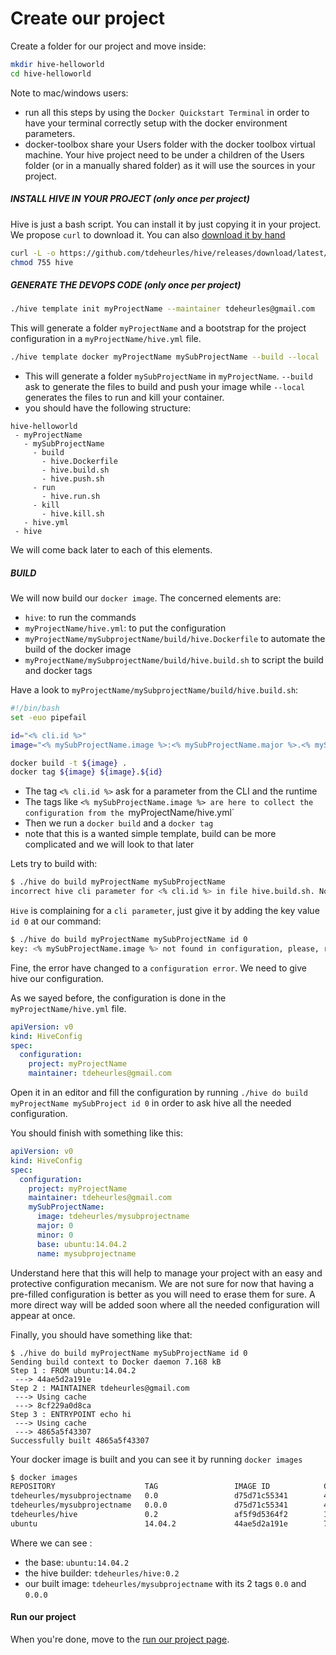 # Create our project

Create a folder for our project and move inside:
```bash
mkdir hive-helloworld
cd hive-helloworld
```

Note to mac/windows users: 
- run all this steps by using the `Docker Quickstart Terminal` in order to have your terminal correctly setup with the docker environment parameters.
- docker-toolbox share your Users folder with the docker toolbox virtual machine. Your hive project need to be under a children of the Users folder (or in a manually shared folder) as it will use the sources in your project.

##### INSTALL HIVE IN YOUR PROJECT (only once per project)
Hive is just a bash script. You can install it by just copying it in your project. We propose `curl` to download it. You can also [download it by hand](https://github.com/tdeheurles/hive/releases/download/0.2.1/hive)

```bash
curl -L -o https://github.com/tdeheurles/hive/releases/download/latest/hive
chmod 755 hive
```

##### GENERATE THE DEVOPS CODE (only once per project)
```bash
./hive template init myProjectName --maintainer tdeheurles@gmail.com
```
This will generate a folder `myProjectName` and a bootstrap for the project configuration in a `myProjectName/hive.yml` file.
 
```bash
./hive template docker myProjectName mySubProjectName --build --local
```
- This will generate a folder `mySubProjectName` in `myProjectName`. `--build` ask to generate the files to build and push your image while `--local` generates the files to run and kill your container.
- you should have the following structure:
```
hive-helloworld
 - myProjectName
   - mySubProjectName
     - build
       - hive.Dockerfile
       - hive.build.sh
       - hive.push.sh
     - run
       - hive.run.sh
     - kill
       - hive.kill.sh
   - hive.yml
 - hive
```
We will come back later to each of this elements.

##### BUILD
We will now build our `docker image`. 
The concerned elements are:
- `hive`: to run the commands
- `myProjectName/hive.yml`: to put the configuration
- `myProjectName/mySubprojectName/build/hive.Dockerfile` to automate the build of the docker image
- `myProjectName/mySubprojectName/build/hive.build.sh` to script the build and docker tags

Have a look to `myProjectName/mySubprojectName/build/hive.build.sh`:
```bash
#!/bin/bash
set -euo pipefail

id="<% cli.id %>"
image="<% mySubProjectName.image %>:<% mySubProjectName.major %>.<% mySubProjectName.minor %>"

docker build -t ${image} .
docker tag ${image} ${image}.${id}
```
- The tag `<% cli.id %>` ask for a parameter from the CLI and the runtime
- The tags like `<% mySubProjectName.image %> are here to collect the configuration from the `myProjectName/hive.yml`
- Then we run a `docker build` and a `docker tag`
- note that this is a wanted simple template, build can be more complicated and we will look to that later

Lets try to build with:
```bash
$ ./hive do build myProjectName mySubProjectName
incorrect hive cli parameter for <% cli.id %> in file hive.build.sh. No key value given
```

`Hive` is complaining for a `cli parameter`, just give it by adding the key value` id 0` at our command:
```bash
$ ./hive do build myProjectName mySubProjectName id 0
key: <% mySubProjectName.image %> not found in configuration, please, rerun with the config parameter
```

Fine, the error have changed to a `configuration error`. We need to give hive our configuration.

As we sayed before, the configuration is done in the `myProjectName/hive.yml` file.

```yaml
apiVersion: v0
kind: HiveConfig
spec:
  configuration:
    project: myProjectName
    maintainer: tdeheurles@gmail.com
```

Open it in an editor and fill the configuration by running `./hive do build myProjectName mySubProject id 0` in order to ask hive all the needed configuration.
  
You should finish with something like this:
```yaml
apiVersion: v0
kind: HiveConfig
spec:
  configuration:
    project: myProjectName
    maintainer: tdeheurles@gmail.com
    mySubProjectName:
      image: tdeheurles/mysubprojectname
      major: 0
      minor: 0
      base: ubuntu:14.04.2
      name: mysubprojectname
```

Understand here that this will help to manage your project with an easy and protective configuration mecanism. We are not sure for now that having a pre-filled configuration is better as you will need to erase them for sure. A more direct way will be added soon where all the needed configuration will appear at once.

Finally, you should have something like that:
```
$ ./hive do build myProjectName mySubProjectName id 0
Sending build context to Docker daemon 7.168 kB
Step 1 : FROM ubuntu:14.04.2
 ---> 44ae5d2a191e
Step 2 : MAINTAINER tdeheurles@gmail.com
 ---> Using cache
 ---> 8cf229a0d8ca
Step 3 : ENTRYPOINT echo hi
 ---> Using cache
 ---> 4865a5f43307
Successfully built 4865a5f43307
```
Your docker image is built and you can see it by running `docker images`

```bash
$ docker images
REPOSITORY                    TAG                 IMAGE ID            CREATED             SIZE
tdeheurles/mysubprojectname   0.0                 d75d71c55341        44 seconds ago      188.4 MB
tdeheurles/mysubprojectname   0.0.0               d75d71c55341        44 seconds ago      188.4 MB
tdeheurles/hive               0.2                 af5f9d5364f2        11 hours ago        398.4 MB
ubuntu                        14.04.2             44ae5d2a191e        7 months ago        188.4 MB
```

Where we can see :
- the base: `ubuntu:14.04.2`
- the hive builder: `tdeheurles/hive:0.2`
- our built image: `tdeheurles/mysubprojectname` with its 2 tags `0.0` and `0.0.0`

#### Run our project
When you're done, move to the [run our project page](part2.md).
